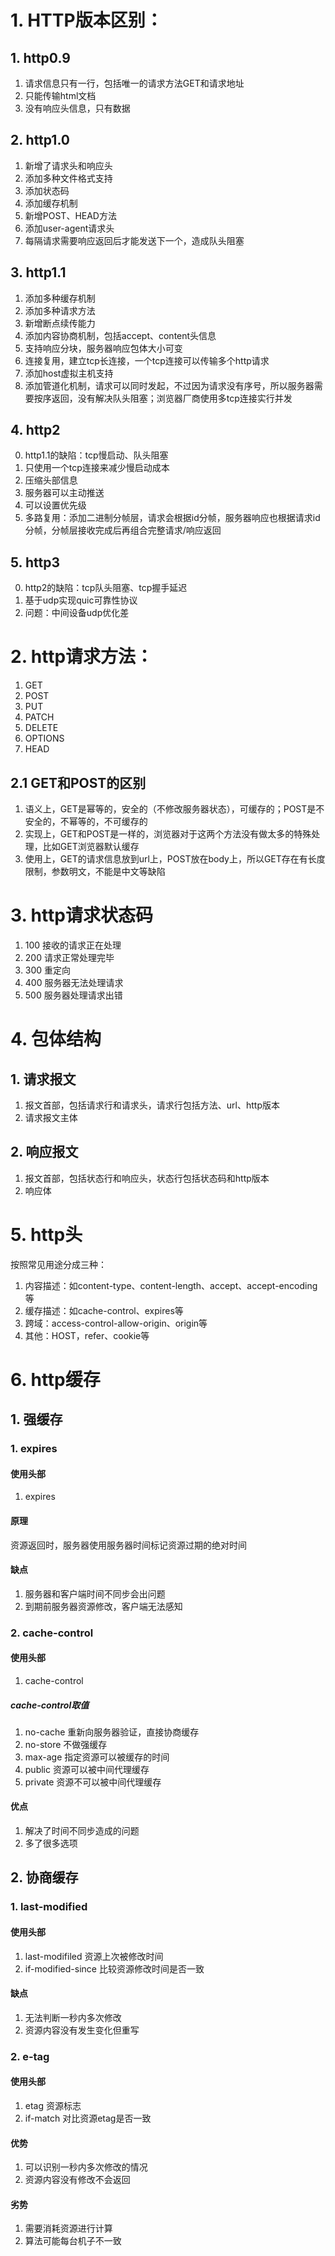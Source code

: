 # 1. HTTP版本区别：

## 1. http0.9
1. 请求信息只有一行，包括唯一的请求方法GET和请求地址
2. 只能传输html文档
3. 没有响应头信息，只有数据

## 2. http1.0
1. 新增了请求头和响应头
2. 添加多种文件格式支持
3. 添加状态码
4. 添加缓存机制
5. 新增POST、HEAD方法
6. 添加user-agent请求头
7. 每隔请求需要响应返回后才能发送下一个，造成队头阻塞

## 3. http1.1
1. 添加多种缓存机制
2. 添加多种请求方法
3. 新增断点续传能力
4. 添加内容协商机制，包括accept、content头信息
5. 支持响应分块，服务器响应包体大小可变
6. 连接复用，建立tcp长连接，一个tcp连接可以传输多个http请求
7. 添加host虚拟主机支持
8. 添加管道化机制，请求可以同时发起，不过因为请求没有序号，所以服务器需要按序返回，没有解决队头阻塞；浏览器厂商使用多tcp连接实行并发

## 4. http2
0. http1.1的缺陷：tcp慢启动、队头阻塞
1. 只使用一个tcp连接来减少慢启动成本
2. 压缩头部信息
3. 服务器可以主动推送
4. 可以设置优先级
5. 多路复用：添加二进制分帧层，请求会根据id分帧，服务器响应也根据请求id分帧，分帧层接收完成后再组合完整请求/响应返回

## 5. http3
0. http2的缺陷：tcp队头阻塞、tcp握手延迟
1. 基于udp实现quic可靠性协议
2. 问题：中间设备udp优化差

# 2. http请求方法：
1. GET
2. POST
3. PUT
4. PATCH
5. DELETE
6. OPTIONS
7. HEAD

## 2.1 GET和POST的区别
1. 语义上，GET是幂等的，安全的（不修改服务器状态），可缓存的；POST是不安全的，不幂等的，不可缓存的
2. 实现上，GET和POST是一样的，浏览器对于这两个方法没有做太多的特殊处理，比如GET浏览器默认缓存
3. 使用上，GET的请求信息放到url上，POST放在body上，所以GET存在有长度限制，参数明文，不能是中文等缺陷

# 3. http请求状态码
1. 100 接收的请求正在处理
2. 200 请求正常处理完毕
3. 300 重定向
4. 400 服务器无法处理请求
5. 500 服务器处理请求出错

# 4. 包体结构
## 1. 请求报文
1. 报文首部，包括请求行和请求头，请求行包括方法、url、http版本
2. 请求报文主体
## 2. 响应报文
1. 报文首部，包括状态行和响应头，状态行包括状态码和http版本
2. 响应体

# 5. http头
按照常见用途分成三种：
1. 内容描述：如content-type、content-length、accept、accept-encoding等
2. 缓存描述：如cache-control、expires等
3. 跨域：access-control-allow-origin、origin等
4. 其他：HOST，refer、cookie等

# 6. http缓存

## 1. 强缓存

### 1. expires
#### 使用头部
1. expires
#### 原理
资源返回时，服务器使用服务器时间标记资源过期的绝对时间
#### 缺点
1. 服务器和客户端时间不同步会出问题
2. 到期前服务器资源修改，客户端无法感知

### 2. cache-control
#### 使用头部
1. cache-control
##### cache-control取值
1. no-cache 重新向服务器验证，直接协商缓存
2. no-store 不做强缓存
3. max-age 指定资源可以被缓存的时间
4. public 资源可以被中间代理缓存
5. private 资源不可以被中间代理缓存
#### 优点
1. 解决了时间不同步造成的问题
2. 多了很多选项

## 2. 协商缓存

### 1. last-modified
#### 使用头部
1. last-modifiled 资源上次被修改时间
2. if-modified-since 比较资源修改时间是否一致
#### 缺点
1. 无法判断一秒内多次修改
2. 资源内容没有发生变化但重写

### 2. e-tag
#### 使用头部
1. etag 资源标志
2. if-match 对比资源etag是否一致
#### 优势
1. 可以识别一秒内多次修改的情况
2. 资源内容没有修改不会返回
#### 劣势
1. 需要消耗资源进行计算
2. 算法可能每台机子不一致
